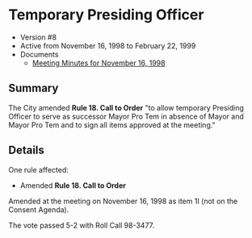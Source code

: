 # Temporary Presiding Officer

- Version #8
- Active from November 16, 1998 to February 22, 1999
- Documents
    - [Meeting Minutes for November 16, 1998](assets/rules-archive/1998_11_16/meeting_minutes.pdf)
    
## Summary

The City amended **Rule 18. Call to Order** "to allow temporary Presiding Officer
to serve as successor Mayor Pro Tem in absence of Mayor and Mayor Pro Tem and to sign all
items approved at the meeting."

## Details

One rule affected:

- Amended **Rule 18. Call to Order**

Amended at the meeting on November 16, 1998 as item 1I (not on the Consent Agenda).

The vote passed 5-2 with Roll Call 98-3477.
